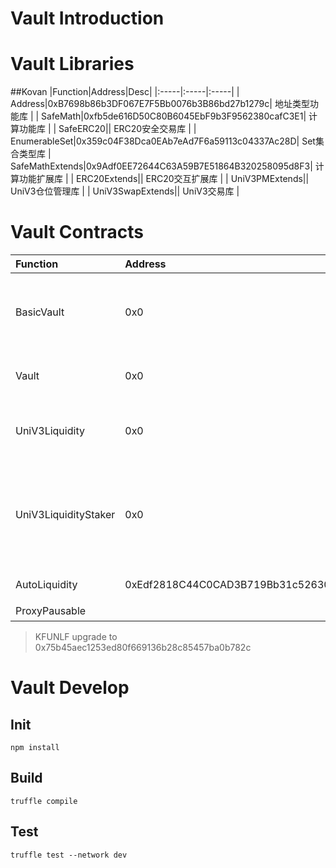# Vault Introduction

# Vault Libraries
##Kovan
|Function|Address|Desc|
|:-----|:-----|:-----|
| Address|0xB7698b86b3DF067E7F5Bb0076b3B86bd27b1279c| 地址类型功能库 |
| SafeMath|0xfb5de616D50C80B6045EbF9b3F9562380cafC3E1| 计算功能库 |
| SafeERC20|| ERC20安全交易库 |
| EnumerableSet|0x359c04F38Dca0EAb7eAd7F6a59113c04337Ac28D| Set集合类型库
| SafeMathExtends|0x9Adf0EE72644C63A59B7E51864B320258095d8F3| 计算功能扩展库 |
| ERC20Extends|| ERC20交互扩展库 |
| UniV3PMExtends|| UniV3仓位管理库 |
| UniV3SwapExtends|| UniV3交易库 |


# Vault Contracts
|Function|Address|Desc|
|:-----|:-----|:-----|
| BasicVault|0x0| 机枪池基础合约，定义基本功能与属性 |
| Vault|0x0| 机枪池合约，提供申购赎回 |
| UniV3Liquidity|0x0| 向Uniswap V3 提供流动性| 
| UniV3LiquidityStaker|0x0| 向Uniswap V3 提供流动性升级版,增加流动性挖矿功能| 
| AutoLiquidity|0xEdf2818C44C0CAD3B719Bb31c52630AEe967E0B5| 全自动提供流动性| 
| ProxyPausable|| 代理合约| 

> KFUNLF upgrade to 0x75b45aec1253ed80f669136b28c85457ba0b782c



# Vault Develop

## Init
```
npm install
```

## Build
```
truffle compile
```

## Test
```
truffle test --network dev
```